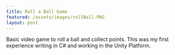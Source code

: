 ```yaml
---
title: Roll a Ball Game
featured: /assets/images/rollBall.PNG
layout: post
---
```


<p>Basic video game to roll a ball and collect points. This was my first experience writing in C# and working in the Unity Platform.</p>

